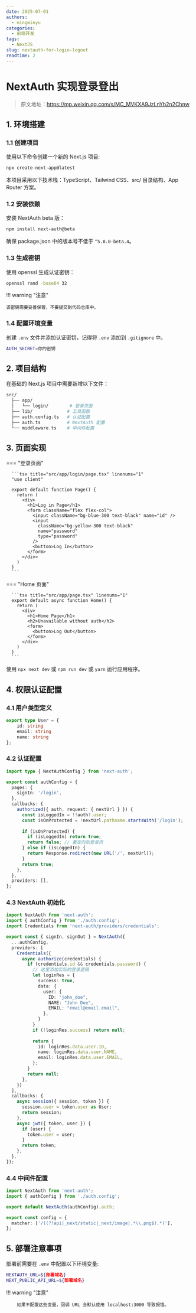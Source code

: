 ```yaml
---
date: 2025-07-01
authors:
  - mingminyu
categories:
  - 前端开发
tags:
  - NextJS
slug: nextauth-for-login-logout
readtime: 2
---
```


# NextAuth 实现登录登出

> 原文地址：https://mp.weixin.qq.com/s/MC_MVKXA9JzLnYh2n2Chnw

## 1. 环境搭建

### 1.1 创建项目

使用以下命令创建一个新的 Next.js 项目:

```bash 
npx create-next-app@latest
```

本项目采用以下技术栈：TypeScript、Tailwind CSS、src/ 目录结构、App Router 方案。

<!-- more -->

### 1.2 安装依赖

安装 NextAuth beta 版：

```bash
npm install next-auth@beta
```

确保 package.json 中的版本号不低于 `^5.0.0-beta.4`。

### 1.3 生成密钥

使用 openssl 生成认证密钥：

```bash
openssl rand -base64 32
```

!!! warning "注意"
    
    该密钥需要妥善保管，不要提交到代码仓库中。

### 1.4 配置环境变量

创建 `.env` 文件并添加认证密钥，记得将 `.env` 添加到 `.gitignore` 中。

```bash title=".env"
AUTH_SECRET=你的密钥
```

## 2. 项目结构

在基础的 Next.js 项目中需要新增以下文件：

```bash title="项目结构" hl_lines="5-7"
src/
  ├── app/
  │   └── login/        # 登录页面
  ├── lib/             # 工具函数
  ├── auth.config.ts   # 认证配置
  ├── auth.ts          # NextAuth 配置
  └── middleware.ts    # 中间件配置
```

## 3. 页面实现


=== "登录页面"

      ```tsx title="src/app/login/page.tsx" linenums="1"
      "use client"

      export default function Page() {
        return (
          <div>
            <h1>Log in Page</h1>
            <form className="flex flex-col">
              <input className="bg-blue-300 text-black" name="id" />
              <input 
                className="bg-yellow-300 text-black" 
                name="password" 
                type="password"
              />
              <button>Log In</button>
            </form>
          </div>
        )
      }
      ```

=== "Home 页面"

      ```tsx title="src/app/page.tsx" linenums="1"
      export default async function Home() {
        return (
          <div>
            <h1>Home Page</h1>
            <h2>Unavailable without auth</h2>
            <form>
              <button>Log Out</button>
            </form>
          </div>
        )
      }
      ```

使用 `npx next dev` 或 `npm run dev` 或 `yarn` 运行应用程序。

## 4. 权限认证配置

### 4.1 用户类型定义

```ts title="src/lib/definitions.ts" linenums="1"
export type User = {
    id: string
    email: string
    name: string
};
```

### 4.2 认证配置

```ts title="src/auth.config.ts" linenums="1"
import type { NextAuthConfig } from 'next-auth';

export const authConfig = {
  pages: {
    signIn: '/login',
  },
  callbacks: {
    authorized({ auth, request: { nextUrl } }) {
      const isLoggedIn = !!auth?.user;
      const isOnProtected = !nextUrl.pathname.startsWith('/login');
      
      if (isOnProtected) {
        if (isLoggedIn) return true;
        return false; // 重定向到登录页
      } else if (isLoggedIn) {
        return Response.redirect(new URL('/', nextUrl));
      }
      return true;
    },
  },
  providers: [], 
};
```

### 4.3 NextAuth 初始化

```ts title="src/auth.ts" linenums="1"
import NextAuth from 'next-auth';
import { authConfig } from './auth.config';
import Credentials from 'next-auth/providers/credentials';

export const { signIn, signOut } = NextAuth({
  ...authConfig,
  providers: [
    Credentials({
      async authorize(credentials) {
        if (credentials.id && credentials.password) {
          // 这里添加实际的登录逻辑
          let loginRes = {
            success: true,
            data: {
              user: {
                ID: "john_doe",
                NAME: "John Doe", 
                EMAIL: "email@email.email",
              },
            }
          }
          if (!loginRes.success) return null;
          
          return {
            id: loginRes.data.user.ID,
            name: loginRes.data.user.NAME,
            email: loginRes.data.user.EMAIL,
          };
        }
        return null;
      },
    })
  ],
  callbacks: {
    async session({ session, token }) {
      session.user = token.user as User;
      return session;
    },
    async jwt({ token, user }) {
      if (user) {
        token.user = user;
      }
      return token;
    },
  },
});
```

### 4.4 中间件配置

```ts title="src/middleware.ts" linenums="1"
import NextAuth from 'next-auth';
import { authConfig } from './auth.config';

export default NextAuth(authConfig).auth;

export const config = {
  matcher: ['/((?!api|_next/static|_next/image|.*\\.png$).*)'],
};
```

## 5. 部署注意事项

部署前需要在 `.env` 中配置以下环境变量:

```bash title=".env"
NEXTAUTH_URL=${部署域名}
NEXT_PUBLIC_API_URL=${部署域名}
```

!!! warning "注意"

		如果不配置这些变量，回调 URL 会默认使用 localhost:3000 导致报错。


